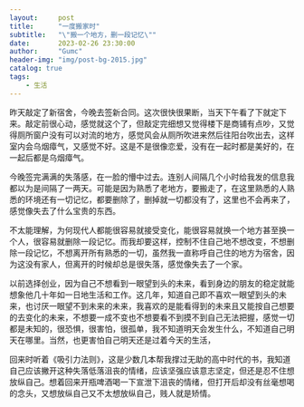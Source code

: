```yaml
---
layout:     post
title:      "一度搬家时"
subtitle:   "\"搬一个地方，删一段记忆\""
date:       2023-02-26 23:30:00
author:     "Gumc"
header-img: "img/post-bg-2015.jpg"
catalog: true
tags:
    - 生活
---
```

昨天敲定了新宿舍，今晚去签新合同。这次很快很果断，当天下午看了下就定下来。敲定前很心动，感觉就这个了，但敲定完细想又觉得楼下是商铺有点吵，又觉得厕所窗户没有可以对流的地方，感觉风会从厕所吹进来然后往阳台吹出去，这样室内会乌烟瘴气，又感觉不好。这是不是很像恋爱，没有在一起时都是美好的，在一起后都是乌烟瘴气。

今晚签完满满的失落感，在一脸的懵中过去。连别人间隔几个小时给我发的信息我都以为是间隔了一两天。可能是因为熟悉了老地方，要搬走了，在这里熟悉的人熟悉的环境还有一切记忆，都要删除了，删掉就一切都没有了，这里也不会再来了，感觉像失去了什么宝贵的东西。

不太能理解，为何现代人都能很容易就接受变化，能很容易就换一个地方甚至换一个人，很容易就删除一段记忆。而我却要这样，控制不住自己地不想改变，不想删除一段记忆，不想离开所有熟悉的一切，虽然我一直称呼自己住的地方为宿舍，因为这没有家人，但离开的时候却总是很失落，感觉像失去了一个家。

以前选择创业，因为自己不想看到一眼望到头的未来，看到身边的朋友的稳定就能想象他几十年如一日地生活和工作。这几年，知道自己即不喜欢一眼望到头的未来，也讨厌一眼望不到未来的未来，我喜欢的是能看得到的未来且又能按自己想要的去变化的未来，不想要一成不变也不想要看不到摸不到自己无法把握，感觉一切都是未知的，很恐惧，很害怕，很孤单，我不知道明天会发生什么，不知道自己明天在哪里。当然，也更害怕自己明天还是过着今天的生活，

回来时听着《吸引力法则》，这是少数几本帮我撑过无助的高中时代的书，我知道自己应该撇开这种失落低落沮丧的情绪，应该坚强应该意志坚定，但还是忍不住想放纵自己。想着回来开瓶啤酒喝一下宣泄下沮丧的情绪，但打开后却没有丝毫想喝的念头，又想放纵自己又不太想放纵自己，贱人就是矫情。
